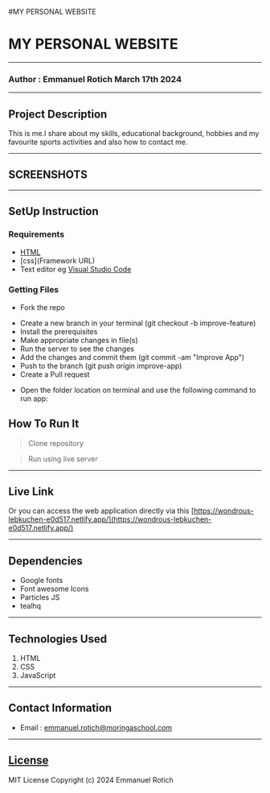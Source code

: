 #MY PERSONAL WEBSITE
# MY PERSONAL WEBSITE
*****
### Author : Emmanuel Rotich March 17th 2024
****
## Project Description
This is me.I share about my skills, educational background, hobbies and my favourite sports activities and also how to contact me.
******

## SCREENSHOTS




********
## SetUp Instruction
### Requirements
* [HTML](html.com)
* [css](Framework URL)
* Text editor eg [Visual Studio Code](https://code.visualstudio.com/download)


### Getting Files
* Fork the repo
- Create a new branch in your terminal (git checkout -b improve-feature)
- Install the prerequisites
- Make appropriate changes in file(s)
- Run the server to see the changes
- Add the changes and commit them (git commit -am "Improve App")
- Push to the branch (git push origin improve-app)
- Create a Pull request
* Open the folder location on terminal and use the following command to run app:

## How To Run It
>  Clone repository

> Run using live server
*****
## Live Link
Or you can access the web application directly via this [https://wondrous-lebkuchen-e0d517.netlify.app/](https://wondrous-lebkuchen-e0d517.netlify.app/)
*****
## Dependencies
- Google fonts
- Font awesome Icons
- Particles JS
- tealhq
*****
## Technologies Used
1. HTML
2. CSS
3. JavaScript
*****
## Contact Information
* Email : emmanuel.rotich@moringaschool.com
*****
## [License](LICENSE)
MIT License
Copyright (c) 2024 Emmanuel Rotich